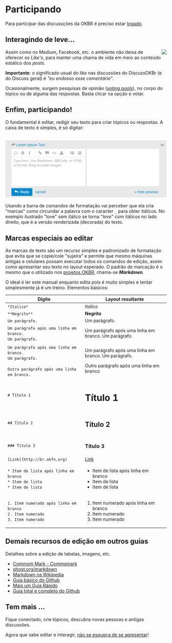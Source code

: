 # Participando

Para participar das discussções da OKBR é  preciso estar [logado](index.md#logando).

## Interagindo de leve...

<img style="float: right;" src="https://okfn-brasil.github.io/miniguias/DiscussOKBr/site/assets/participa1-likes.png">

Assim como no Medium, Facebook, etc. o ambiente não deixa de oferecer os *Like's*,  para manter uma chama de vida em meio ao conteúdo estático dos *posts*. 

**Importante**: o significado usual do *like* nas discussões do DiscussOKBr (e do Discuss geral) é *"eu endosso esse comentário"*.

Ocasionalmente, surgem pesquisas de opinião ([*voting pools*](https://meta.discourse.org/t/try-out-public-polls/45420)), no corpo do tópico ou de alguma das respostas. Basta clicar na opção e votar.

## Enfim, participando!

O fundamental é editar, redigir seu texto para criar tópicos ou respostas. A caixa de texto é simples, é só digitar:

&nbsp;&nbsp;&nbsp;&nbsp;&nbsp;![](assets/collapse-expand-editor-1.gif)

Usando a barra de comandos de formatação vai perceber que ela cria "marcas" como circundar a palavra com o caracter `_` para obter itálicos. No exemplo ilustrado "love" sem itálico se torna "_love_" com itálicos no lado direito, que é a versão renderizada (decorada) do texto.

## Marcas especiais ao editar

As marcas de texto são um recurso simples e padronizado de formatação que evita que se copie/cole "sujeira" e permite que mesmo máquinas antigas e celulares possam executar todos os comandos de edição, assim como apresentar seu texto no layout esperado. 
O padrão de marcação é o mesmo que o utilizado nos [projetos OKBR](https://github.com/okfn-brasil), chama-se **_Markdown_**.

O ideal é ler este manual enquanto edita pois é muito simples e tentar simplesmente já é um treino. Elementos básicos:

| Digite | Layout resultante|
| --- | --- |
| `*Italico*` | *Italico* |
| `**Negrito**` | **Negrito** |
| `Um parágrafo.` | Um parágrafo. |
| `Um parágrafo após uma linha em branco.`<br/>`Um parágrafo.` | Um parágrafo após uma linha em branco. Um parágrafo. |
| `Um parágrafo após uma linha em branco.`<br/>`Um parágrafo.`<br/><br/>`Outro parágrafo após uma linha em branco.` | <p>Um parágrafo após uma linha em branco. Um parágrafo.</p> <p>Outro parágrafo após uma linha em branco</p>|
| `# Título 1` | <h1>Título 1</h1> |
| `## Título 2` | <h2>Título 2</h2> |
| `### Título 3` | <h3>Título 3</h3> |
| `[Link](http://br.okfn.org)` | [Link](http://br.okfn.org) |
| `* Item de lista após linha em branco`<br/>`* Item de lista`<br/>`* Item de lista`|<ul><li>Item de lista após linha em branco</li><li>Item de lista</li><li>Item de lista</li></ul>|
| `1. Item numerado após linha em branco`<br/>`2. Item numerado`<br/>`3. Item numerado`|<ol><li>Item numerado após linha em branco</li><li>Item numerado</li><li>Item numerado</li></ol>|

## Demais recursos de edição em outros guias

Detalhes sobre a edição de tabelas, imagens, etc. 

* [Commom Mark - Commomark](http://commonmark.org/help/)
* [ghost.org/markdown](https://blog.ghost.org/markdown/)
* [Markdown na Wikipedia](https://en.wikipedia.org/wiki/Markdown)
* [Guia básico do Github](https://help.github.com/articles/basic-writing-and-formatting-syntax/)
* [Mais um Guia Rápido](https://help.github.com/categories/writing-on-github/)
* [Guia total e completo do Github](https://github.github.com/gfm/)

## Tem mais ...

Fique conectado, crie tópicos, descubra novas pessoas e antigas discussões.

Agora que sabe editar e interagir, [não se esqueça de se apresentar](apresentacao.md)!


